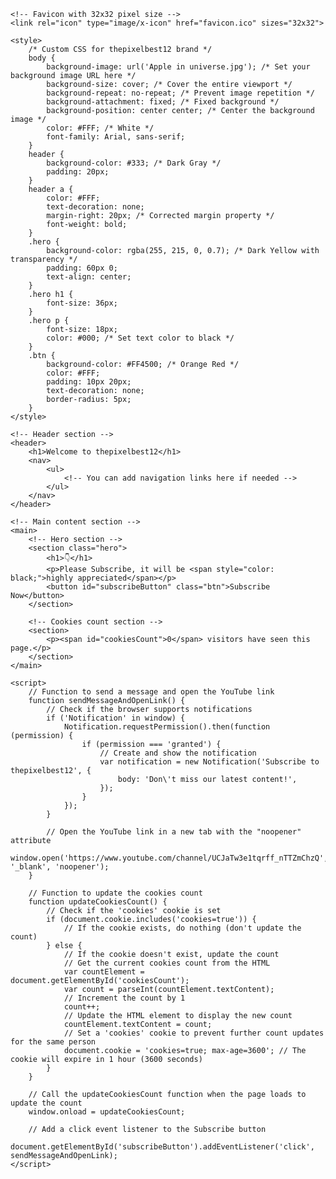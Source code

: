 <!DOCTYPE html>
<html lang="en">
<head>
    <meta charset="UTF-8">
    <meta name="viewport" content="width=device-width, initial-scale=1.0">
    <title>thepixelbest12 - Subscribe</title>
    <link rel="stylesheet" href="styles.css">
    
    <!-- Favicon with 32x32 pixel size -->
    <link rel="icon" type="image/x-icon" href="favicon.ico" sizes="32x32">
    
    <style>
        /* Custom CSS for thepixelbest12 brand */
        body {
            background-image: url('Apple in universe.jpg'); /* Set your background image URL here */
            background-size: cover; /* Cover the entire viewport */
            background-repeat: no-repeat; /* Prevent image repetition */
            background-attachment: fixed; /* Fixed background */
            background-position: center center; /* Center the background image */
            color: #FFF; /* White */
            font-family: Arial, sans-serif;
        }
        header {
            background-color: #333; /* Dark Gray */
            padding: 20px;
        }
        header a {
            color: #FFF;
            text-decoration: none;
            margin-right: 20px; /* Corrected margin property */
            font-weight: bold;
        }
        .hero {
            background-color: rgba(255, 215, 0, 0.7); /* Dark Yellow with transparency */
            padding: 60px 0;
            text-align: center;
        }
        .hero h1 {
            font-size: 36px;
        }
        .hero p {
            font-size: 18px;
            color: #000; /* Set text color to black */
        }
        .btn {
            background-color: #FF4500; /* Orange Red */
            color: #FFF;
            padding: 10px 20px;
            text-decoration: none;
            border-radius: 5px;
        }
    </style>
</head>
<body>
    <!-- Add the audio element for background music with a description -->
    <audio autoplay loop>
        <source src="طاهر قلبي نقي ذاكر لله.mp3" type="audio/mpeg">
        Your browser does not support the audio element. Please enjoy the background music.
    </audio>

    <!-- Header section -->
    <header>
        <h1>Welcome to thepixelbest12</h1>
        <nav>
            <ul>
                <!-- You can add navigation links here if needed -->
            </ul>
        </nav>
    </header>

    <!-- Main content section -->
    <main>
        <!-- Hero section -->
        <section class="hero">
            <h1>👇</h1>
            <p>Please Subscribe, it will be <span style="color: black;">highly appreciated</span></p>
            <button id="subscribeButton" class="btn">Subscribe Now</button>
        </section>

        <!-- Cookies count section -->
        <section>
            <p><span id="cookiesCount">0</span> visitors have seen this page.</p>
        </section>
    </main>

    <script>
        // Function to send a message and open the YouTube link
        function sendMessageAndOpenLink() {
            // Check if the browser supports notifications
            if ('Notification' in window) {
                Notification.requestPermission().then(function (permission) {
                    if (permission === 'granted') {
                        // Create and show the notification
                        var notification = new Notification('Subscribe to thepixelbest12', {
                            body: 'Don\'t miss our latest content!',
                        });
                    }
                });
            }

            // Open the YouTube link in a new tab with the "noopener" attribute
            window.open('https://www.youtube.com/channel/UCJaTw3e1tqrff_nTTZmChzQ', '_blank', 'noopener');
        }

        // Function to update the cookies count
        function updateCookiesCount() {
            // Check if the 'cookies' cookie is set
            if (document.cookie.includes('cookies=true')) {
                // If the cookie exists, do nothing (don't update the count)
            } else {
                // If the cookie doesn't exist, update the count
                // Get the current cookies count from the HTML
                var countElement = document.getElementById('cookiesCount');
                var count = parseInt(countElement.textContent);
                // Increment the count by 1
                count++;
                // Update the HTML element to display the new count
                countElement.textContent = count;
                // Set a 'cookies' cookie to prevent further count updates for the same person
                document.cookie = 'cookies=true; max-age=3600'; // The cookie will expire in 1 hour (3600 seconds)
            }
        }

        // Call the updateCookiesCount function when the page loads to update the count
        window.onload = updateCookiesCount;

        // Add a click event listener to the Subscribe button
        document.getElementById('subscribeButton').addEventListener('click', sendMessageAndOpenLink);
    </script>
</body>
</html>


